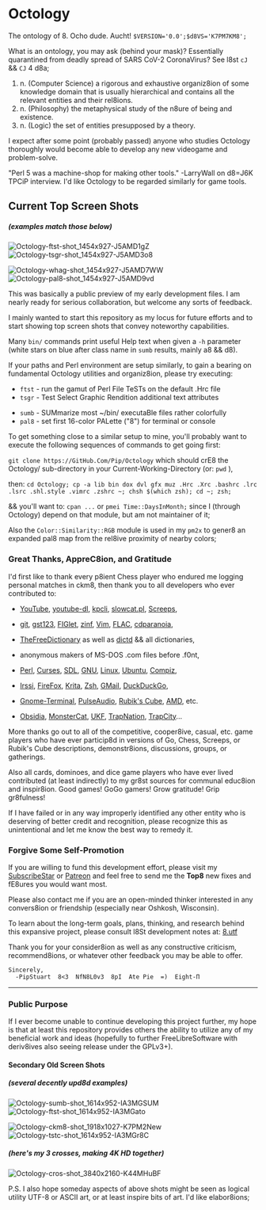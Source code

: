 # Octology
The ontology of 8. Ocho dude. Aucht! `$VERSION='0.0';$d8VS='K7PM7KM8';`

What is an ontology, you may ask (behind your mask)? Essentially quarantined from deadly spread of SARS CoV-2 CoronaVirus? See l8st `cJ` && `CJ` 4 d8a;

<ol><li>n. (Computer Science) a rigorous and exhaustive organiz8ion of some knowledge domain that is usually hierarchical and contains all the relevant
  entities and their rel8ions.</li>
    <li>n. (Philosophy) the metaphysical study of the n8ure of being and existence.</li>
    <li>n. (Logic) the set of entities presupposed by a theory.</li>
</ol>

I expect after some point (probably passed) anyone who studies Octology thoroughly would become able to develop any new videogame and problem-solve.

"Perl 5 was a machine-shop for making other tools." -LarryWall on d8=J6K TPCiP interview. I'd like Octology to be regarded similarly for game tools.

<!-- even though of course originally above command && below screen shot lists were each Top8, they're now more focused on just most public Top6 or 4 -->
## Current Top Screen Shots
##### (*examples match those below*)
![Octology-ftst-shot_1454x927-J5AMD1gZ](https://github.com/pip/Octology/raw/master/gfx/sho/Octology-ftst-shot_1454x927-J5AMD1gZ.png "Octology-ftst-J5AMD1gZ")
![Octology-tsgr-shot_1454x927-J5AMD3o8](https://github.com/pip/Octology/raw/master/gfx/sho/Octology-tsgr-shot_1454x927-J5AMD3o8.png "Octology-tsgr-J5AMD3o8")
<!--![Octology-sumb-shot_1614x952-IA3MGSUM](https://github.com/pip/Octology/raw/master/gfx/sho/Octology-sumb-shot_1614x952-IA3MGSUM.png "Octology-sumb-IA3MGSUM")
![Octology-tstn-shot_1614x952-HC8L7J3A](https://github.com/pip/Octology/raw/master/gfx/sho/Octology-tstn-shot_1614x952-HC8L7J3A.png "Octology-tstn-HC8L7J3A")
![Octology-8plc-shot_1454x977-I9MM6MMI](https://github.com/pip/Octology/raw/master/gfx/sho/Octology-8plc-shot_1454x977-I9MM6MMI.png "Octology-8plc-I9MM6MMI")-->
<!--[Octology-reph-shot_1614x952-I8RM8qV8](https://github.com/pip/Octology/raw/master/gfx/sho/Octology-reph-shot_1614x952-I8RM8qV8.png "Octo-reph-I8RM8qV8")-->

![Octology-whag-shot_1454x927-J5AMD7WW](https://github.com/pip/Octology/raw/master/gfx/sho/Octology-whag-shot_1454x927-J5AMD7WW.png "Octology-whag-J5AMD7WW")
![Octology-pal8-shot_1454x927-J5AMD9vd](https://github.com/pip/Octology/raw/master/gfx/sho/Octology-pal8-shot_1454x927-J5AMD9vd.png "Octology-pal8-J5AMD9vd")
<!--![Octology-gnp8-shot_1614x902-HBBLKDgD](https://github.com/pip/Octology/raw/master/gfx/sho/Octology-gnp8-shot_1614x902-HBBLKDgD.png "Octology-gnp8-HBBLKDgD")
![Octology-g3Ob-shot_1614x952-I8QMCFLC](https://github.com/pip/Octology/raw/master/gfx/sho/Octology-g3Ob-shot_1614x952-I8QMCFLC.png "Octology-g3Ob-I8QMCFLC")
![Octology-calN-shot_1294x914-I46MK8B8](https://github.com/pip/Octology/raw/master/gfx/sho/Octology-calN-shot_1294x914-I46MK8B8.png "Octology-calN-I46MK8B8")-->
<!-- show  tstc short after lsd8 ~ && reso spec HD pre Pi color greps elabor8 aliases,fully amidst reph new crystal clarity layers of some transparency now;-->

This was basically a public preview of my early development files. I am nearly ready for serious collaboration, but welcome any sorts of feedback.

I mainly wanted to start this repository as my locus for future efforts and to start showing top screen shots that convey noteworthy capabilities.

Many `bin/` commands print useful Help text when given a `-h` parameter (white stars on blue after class name in `sumb` results, mainly a8 && d8).

If your paths and Perl environment are setup similarly, to gain a bearing on fundamental Octology utilities and organiz8ion, please try executing:

 * `ftst` - run the gamut of Perl File TeSTs on the default .Hrc file
 * `tsgr` - Test Select Graphic Rendition additional text attributes
<!--
 * `tstn ` - TeST Navig8ion of A-Star algorithm in Screeps 50x50 maps
 * `tstc ` - TeST c8 Col8 color8ion classic representation progression-->
<!-- * `tsgr` - Test Select Graphic Rendition additional text attributes
 * `wh auu acs ai g grp psag pe` - show a basic colored list of very useful GNU/Linux aliases-->

 * `sumb` - SUMmarize most ~/bin/ executaBle files rather colorfully
 * `pal8` - set first 16-color PALette ("8") for terminal or console
<!-- * `gnp8 ` - GeNerate a complete Pal8 mapping of b64 into 256-colors
 * `calN ` - display a CALeNdar of the colored d8-based recent Years-->
<!-- * `lodH ` - LOaD ~/.Hrc d8a-file to parse and print colorized fields-->

To get something close to a similar setup to mine, you'll probably want to execute the following sequences of commands to get going first:

  `git clone https://GitHub.Com/Pip/Octology` which should crE8 the Octology/ sub-directory in your Current-Working-Directory (or: `pwd` ),

  then: `cd Octology; cp -a lib bin dox dvl gfx muz .Hrc .Xrc .bashrc .lrc .lsrc .shl.style .vimrc .zshrc ~; chsh $(which zsh); cd ~; zsh;`

  && you'll want to: `cpan ...` or `pmei Time::DaysInMonth;` since I (through Octology) depend on that module, but am not maintainer of it;

  Also the `Color::Similarity::RGB` module is used in my `pm2x` to gener8 an expanded pal8 map from the rel8ive proximity of nearby colors;

### Great Thanks, AppreC8ion, and Gratitude
I'd first like to thank every p8ient Chess player who endured me logging personal matches in ckm8, then thank you to all developers who ever contributed to:

  * [YouTube](https://youtu.be), [youtube-dl](https://youtube-dl.org), [kpcli](https://kpcli.sourceforge.net), [slowcat.pl](http://artscene.textfiles.com/viewers/linux/slowcat.pl), [Screeps](https://screeps.com),

  * [git](https://git-scm.com), [gst123](https://github.com/swesterfeld/gst123), [FIGlet](http://www.figlet.org), [zinf](http://zinf.org), [Vim](https://www.vim.org), [FLAC](https://xiph.org/flac), [cdparanoia](https://xiph.org/paranoia),

  * [TheFreeDictionary](https://thefreedictionary.com) as well as [dictd](https://en.wikipedia.org/wiki/DICT) && all dictionaries,

  * anonymous makers of MS-DOS .com files before .f0nt,

  * [Perl](https://www.perl.org), [Curses](https://metacpan.org/pod/Curses), [SDL](https://libsdl.org), [GNU](https://gnu.org), [Linux](https://www.kernel.org), [Ubuntu](https://ubuntu.com), [Compiz](http://www.compiz.org),

  * [Irssi](https://irssi.org), [FireFox](https://www.mozilla.org/en-US/firefox), [Krita](https://krita.org/en), [Zsh](https://www.zsh.org), [GMail](https://gmail.com), [DuckDuckGo](https://duckduckgo.com),

  * [Gnome-Terminal](https://wiki.gnome.org/Apps/Terminal), [PulseAudio](https://www.freedesktop.org/wiki/Software/PulseAudio), [Rubik's Cube](https://www.rubiks.com), [AMD](https://www.amd.com/en), etc.

  * [Obsidia](https://www.youtube.com/user/ObsidiaMedia), [MonsterCat](https://www.youtube.com/user/MonstercatMedia), [UKF](https://www.youtube.com/user/UKFDubstep), [TrapNation](https://www.youtube.com/user/AllTrapNation), [TrapCity](https://www.youtube.com/user/OfficialTrapCity)...

More thanks go out to all of the competitive, cooper8ive, casual, etc. game players who have ever particip8d in versions of Go, Chess, Screeps, or Rubik's Cube
  descriptions, demonstr8ions, discussions, groups, or gatherings.

Also all cards, dominoes, and dice game players who have ever lived contributed (at least indirectly) to my gr8st sources for communal educ8ion and inspir8ion.
  Good games! GoGo gamers! Grow gratitude! Grip gr8fulness!

If I have failed or in any way improperly identified any other entity who is deserving of better credit and recognition, please recognize this as unintentional
  and let me know the best way to remedy it.

### Forgive Some Self-Promotion
If you are willing to fund this development effort, please visit my [SubscribeStar](https://SubscribeStar.Com/Pip "Pip's Octology SubscribeStar Page")
  or                                                                      [Patreon](https://patreon.com/PipStuart "Pip's Octology Patreon       Page")
  and feel free to send me the **Top8** new fixes and fE8ures you would want most.

Please also contact me if you are an open-minded thinker interested in any convers8ion or friendship (especially near Oshkosh, Wisconsin).

To learn about the long-term goals, plans, thinking, and research behind this expansive project, please consult l8St development notes at:
  [8.utf](https://github.com/pip/Octology/blob/master/dox/2du/8.utf "dox/2du/8.utf")

Thank you for your consider8ion as well as any constructive criticism, recommend8ions, or whatever other feedback you may be able to offer.
```
Sincerely,
  -PipStuart  8<3  NfN8L0v3  8pI  Ate Pie  =)  Eight-Π
```
---
### Public Purpose
If I ever become unable to continue developing this project further, my hope is that at least this repository provides others the ability to
  utilize any of my beneficial work and ideas (hopefully to further FreeLibreSoftware with deriv8ives also seeing release under the GPLv3+).

#### Secondary Old Screen Shots
##### (*several decently upd8d examples*)
<!--![Octology-8trm-shot_1280x800-IA3MHsum](https://github.com/pip/Octology/raw/master/gfx/sho/Octology-8trm-shot_1280x800-IA3MHsum.png "Octology-8trm-IA3MHsum")
![Octology-8trm-shot_1280x800-HBBLK762](https://github.com/pip/Octology/raw/master/gfx/sho/Octology-8trm-shot_1280x800-HBBLK762.png "Octology-8trm-HBBLK762")-->
![Octology-sumb-shot_1614x952-IA3MGSUM](https://github.com/pip/Octology/raw/master/gfx/sho/Octology-sumb-shot_1614x952-IA3MGSUM.png "Octology-sumb-IA3MGSUM")
![Octology-ftst-shot_1614x952-IA3MGato](https://github.com/pip/Octology/raw/master/gfx/sho/Octology-ftst-shot_1614x952-IA3MGato.png "Octology-ftst-IA3MGato")

![Octology-ckm8-shot_1918x1027-K7PM2New](https://github.com/pip/Octology/raw/master/gfx/sho/Octology-ckm8-shot_1918x1027-K7PM2New.png "Octology-ckm8-K7PM2New")
![Octology-tstc-shot_1614x952-IA3MGr8C](https://github.com/pip/Octology/raw/master/gfx/sho/Octology-tstc-shot_1614x952-IA3MGr8C.png "Octology-tstc-IA3MGr8C")
<!--![Octology-dic8-shot_1614x902-HAOM900M](https://github.com/pip/Octology/raw/master/gfx/sho/Octology-dic8-shot_1614x902-HAOM900M.png "Octology-dic8-HAOM900M")-->

<!-- (*here's my 3 screens, almost to 4K HD*)
![Octology-3Obs-shot_5760x1080-I9HMG3Ob](https://github.com/pip/Octology/raw/master/gfx/sho/Octology-3Obs-shot_5760x1080-I9HMG3Ob.png "Octology-3Obs-I9HMG3Ob")
  -->
##### (*here's my 3 crosses, making 4K HD together*)
![Octology-cros-shot_3840x2160-K44MHuBF](https://github.com/pip/Octology/raw/master/gfx/sho/Octology-cros-shot_3840x2160-K44MHuBF.png "Octology-cros-K44MHuBF")

P.S. I also hope someday aspects of above shots might be seen as logical utility UTF-8 or ASCII art, or at least inspire bits of art. I'd like elabor8ions;
